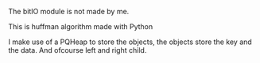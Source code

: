 The bitIO module is not made by me.

This is huffman algorithm made with Python

I make use of a PQHeap to store the objects, the objects store the key and the data.
And ofcourse left and right child.

